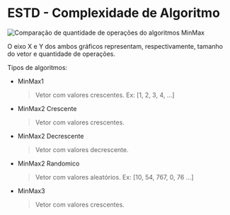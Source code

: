 # ESTD - Complexidade de Algoritmo

![Comparação de quantidade de operações do algoritmos MinMax](https://raw.githubusercontent.com/paulostocker/estd-bim2-algcomplex/master/br/univille/src/img/grafico.png)

O eixo X e Y dos ambos gráficos representam, respectivamente, tamanho do vetor e quantidade de operações.

Tipos de algoritmos:

- MinMax1
  >Vetor com valores crescentes. Ex: [1, 2, 3, 4, ...]

- MinMax2 Crescente
  >Vetor com valores crescentes.
  
- MinMax2 Decrescente 
  >Vetor com valores decrescente.
  
- MinMax2 Randomico 
  >Vetor com valores aleatórios. Ex: [10, 54, 767, 0, 76 ...]
  
- MinMax3 
  >Vetor com valores crescentes.
